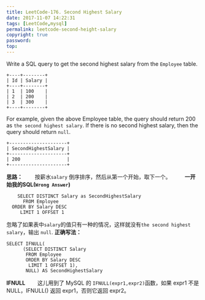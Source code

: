 ```yaml
---
title: LeetCode-176. Second Highest Salary
date: 2017-11-07 14:22:31
tags: [LeetCode,mysql]
permalink: leetcode-second-height-salary
copyright: true
password:
top:
---
```


Write a SQL query to get the second highest salary from the `Employee` table.
<!-- more -->

```
+----+--------+
| Id | Salary |
+----+--------+
| 1  | 100    |
| 2  | 200    |
| 3  | 300    |
+----+--------+
```
For example, given the above Employee table, the query should return 200 as `the second highest salary`. If there is no second highest salary, then the query should return `null`.
```
+---------------------+
| SecondHighestSalary |
+---------------------+
| 200                 |
+---------------------+
```
**思路：**
　　按薪水`salary` 倒序排序，然后从第一个开始，取下一个。
　　
**一开始我的SQL(`Wrong Answer`)**
```
    SELECT DISTINCT Salary as SecondHighestSalary
      FROM Employee
  ORDER BY Salary DESC
     LIMIT 1 OFFSET 1
```
忽略了如果表中`salary`的值只有一种的情况，这样就没有`the second highest salary`，输出 `null`.
**正确写法：**
```
SELECT IFNULL(
      (SELECT DISTINCT Salary
       FROM Employee
       ORDER BY Salary DESC
        LIMIT 1 OFFSET 1),
       NULL) AS SecondHighestSalary
```
**IFNULL**
　　这儿用到了 MySQL 的 `IFNULL(expr1,expr2)`函数，如果 expr1 不是 NULL，IFNULL() 返回 expr1，否则它返回 expr2。
　　

